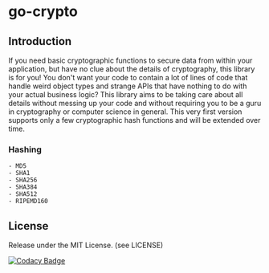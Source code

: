 # go-crypto

## Introduction
If you need basic cryptographic functions to secure data from within your application, but have no clue about the details of cryptography, this library is for you!
You don't want your code to contain a lot of lines of code that handle weird object types and strange APIs that have nothing to do with your actual business logic?
This library aims to be taking care about all details without messing up your code and without requiring you to be a guru in cryptography or computer science in general.
This very first version supports only a few cryptographic hash functions and will be extended over time.

### Hashing
    - MD5 
    - SHA1
    - SHA256
    - SHA384
    - SHA512
    - RIPEMD160

## License
Release under the MIT License. (see LICENSE)

[![Codacy Badge](https://app.codacy.com/project/badge/Grade/0e80ecc4b2794e7e90de7d3f0a0c3adc)](https://www.codacy.com/gh/THREATINT/go-crypto/dashboard?utm_source=github.com&amp;utm_medium=referral&amp;utm_content=THREATINT/go-crypto&amp;utm_campaign=Badge_Grade)
